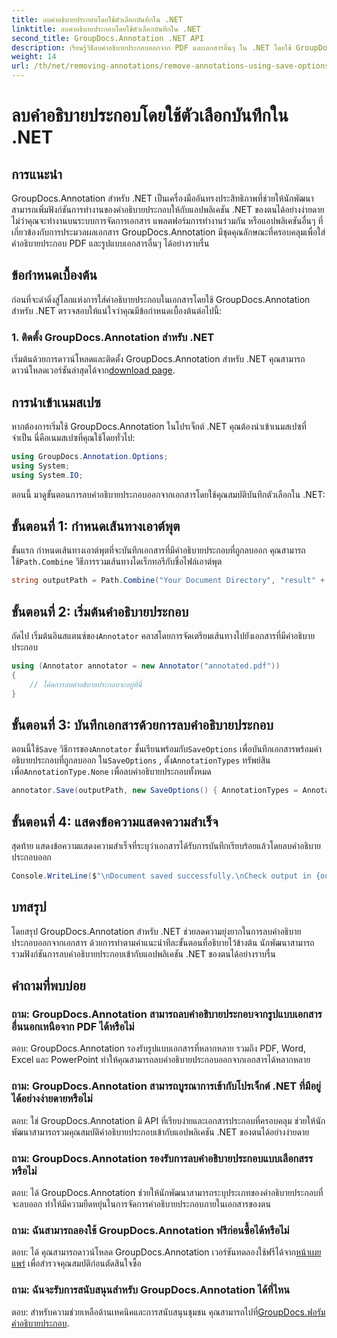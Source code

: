 ```yaml
---
title: ลบคำอธิบายประกอบโดยใช้ตัวเลือกบันทึกใน .NET
linktitle: ลบคำอธิบายประกอบโดยใช้ตัวเลือกบันทึกใน .NET
second_title: GroupDocs.Annotation .NET API
description: เรียนรู้วิธีลบคำอธิบายประกอบออกจาก PDF และเอกสารอื่นๆ ใน .NET โดยใช้ GroupDocs.Annotation คำแนะนำทีละขั้นตอนพร้อมตัวอย่างโค้ด
weight: 14
url: /th/net/removing-annotations/remove-annotations-using-save-options/
---
```


# ลบคำอธิบายประกอบโดยใช้ตัวเลือกบันทึกใน .NET

## การแนะนำ

GroupDocs.Annotation สำหรับ .NET เป็นเครื่องมืออันทรงประสิทธิภาพที่ช่วยให้นักพัฒนาสามารถเพิ่มฟังก์ชันการทำงานของคำอธิบายประกอบให้กับแอปพลิเคชัน .NET ของตนได้อย่างง่ายดาย ไม่ว่าคุณจะทำงานบนระบบการจัดการเอกสาร แพลตฟอร์มการทำงานร่วมกัน หรือแอปพลิเคชันอื่นๆ ที่เกี่ยวข้องกับการประมวลผลเอกสาร GroupDocs.Annotation มีชุดคุณลักษณะที่ครอบคลุมเพื่อใส่คำอธิบายประกอบ PDF และรูปแบบเอกสารอื่นๆ ได้อย่างราบรื่น

## ข้อกำหนดเบื้องต้น

ก่อนที่จะดำดิ่งสู่โลกแห่งการใส่คำอธิบายประกอบในเอกสารโดยใช้ GroupDocs.Annotation สำหรับ .NET ตรวจสอบให้แน่ใจว่าคุณมีข้อกำหนดเบื้องต้นต่อไปนี้:

### 1. ติดตั้ง GroupDocs.Annotation สำหรับ .NET

 เริ่มต้นด้วยการดาวน์โหลดและติดตั้ง GroupDocs.Annotation สำหรับ .NET คุณสามารถดาวน์โหลดเวอร์ชันล่าสุดได้จาก[download page](https://releases.groupdocs.com/annotation/net/).

## การนำเข้าเนมสเปซ

หากต้องการเริ่มใช้ GroupDocs.Annotation ในโปรเจ็กต์ .NET คุณต้องนำเข้าเนมสเปซที่จำเป็น นี่คือเนมสเปซที่คุณใช้โดยทั่วไป:

```csharp
using GroupDocs.Annotation.Options;
using System;
using System.IO;
```


ตอนนี้ มาดูขั้นตอนการลบคำอธิบายประกอบออกจากเอกสารโดยใช้คุณสมบัติบันทึกตัวเลือกใน .NET:

## ขั้นตอนที่ 1: กำหนดเส้นทางเอาต์พุต

ขั้นแรก กำหนดเส้นทางเอาต์พุตที่จะบันทึกเอกสารที่มีคำอธิบายประกอบที่ถูกลบออก คุณสามารถใช้`Path.Combine` วิธีการรวมเส้นทางไดเร็กทอรีกับชื่อไฟล์เอาต์พุต

```csharp
string outputPath = Path.Combine("Your Document Directory", "result" + Path.GetExtension("input.pdf"));
```

## ขั้นตอนที่ 2: เริ่มต้นคำอธิบายประกอบ

 ถัดไป เริ่มต้นอินสแตนซ์ของ`Annotator` คลาสโดยการจัดเตรียมเส้นทางไปยังเอกสารที่มีคำอธิบายประกอบ

```csharp
using (Annotator annotator = new Annotator("annotated.pdf"))
{
    // โค้ดการลบคำอธิบายประกอบจะอยู่ที่นี่
}
```

## ขั้นตอนที่ 3: บันทึกเอกสารด้วยการลบคำอธิบายประกอบ

 ตอนนี้ใช้`Save` วิธีการของ`Annotator` ชั้นเรียนพร้อมกับ`SaveOptions` เพื่อบันทึกเอกสารพร้อมคำอธิบายประกอบที่ถูกลบออก ใน`SaveOptions` , ตั้ง`AnnotationTypes` ทรัพย์สินเพื่อ`AnnotationType.None` เพื่อลบคำอธิบายประกอบทั้งหมด

```csharp
annotator.Save(outputPath, new SaveOptions() { AnnotationTypes = AnnotationType.None });
```

## ขั้นตอนที่ 4: แสดงข้อความแสดงความสำเร็จ

สุดท้าย แสดงข้อความแสดงความสำเร็จที่ระบุว่าเอกสารได้รับการบันทึกเรียบร้อยแล้วโดยลบคำอธิบายประกอบออก

```csharp
Console.WriteLine($"\nDocument saved successfully.\nCheck output in {outputPath}.");
```

## บทสรุป

โดยสรุป GroupDocs.Annotation สำหรับ .NET ช่วยลดความยุ่งยากในการลบคำอธิบายประกอบออกจากเอกสาร ด้วยการทำตามคำแนะนำทีละขั้นตอนที่อธิบายไว้ข้างต้น นักพัฒนาสามารถรวมฟังก์ชันการลบคำอธิบายประกอบเข้ากับแอปพลิเคชัน .NET ของตนได้อย่างราบรื่น

## คำถามที่พบบ่อย

### ถาม: GroupDocs.Annotation สามารถลบคำอธิบายประกอบจากรูปแบบเอกสารอื่นนอกเหนือจาก PDF ได้หรือไม่

ตอบ: GroupDocs.Annotation รองรับรูปแบบเอกสารที่หลากหลาย รวมถึง PDF, Word, Excel และ PowerPoint ทำให้คุณสามารถลบคำอธิบายประกอบออกจากเอกสารได้หลากหลาย

### ถาม: GroupDocs.Annotation สามารถบูรณาการเข้ากับโปรเจ็กต์ .NET ที่มีอยู่ได้อย่างง่ายดายหรือไม่

ตอบ: ใช่ GroupDocs.Annotation มี API ที่เรียบง่ายและเอกสารประกอบที่ครอบคลุม ช่วยให้นักพัฒนาสามารถรวมคุณสมบัติคำอธิบายประกอบเข้ากับแอปพลิเคชัน .NET ของตนได้อย่างง่ายดาย

### ถาม: GroupDocs.Annotation รองรับการลบคำอธิบายประกอบแบบเลือกสรรหรือไม่

ตอบ: ได้ GroupDocs.Annotation ช่วยให้นักพัฒนาสามารถระบุประเภทของคำอธิบายประกอบที่จะลบออก ทำให้มีความยืดหยุ่นในการจัดการคำอธิบายประกอบภายในเอกสารของตน

### ถาม: ฉันสามารถลองใช้ GroupDocs.Annotation ฟรีก่อนซื้อได้หรือไม่

 ตอบ: ได้ คุณสามารถดาวน์โหลด GroupDocs.Annotation เวอร์ชันทดลองใช้ฟรีได้จาก[หน้าเผยแพร่](https://releases.groupdocs.com/) เพื่อสำรวจคุณสมบัติก่อนตัดสินใจซื้อ

### ถาม: ฉันจะรับการสนับสนุนสำหรับ GroupDocs.Annotation ได้ที่ไหน

 ตอบ: สำหรับความช่วยเหลือด้านเทคนิคและการสนับสนุนชุมชน คุณสามารถไปที่[GroupDocs.ฟอรัมคำอธิบายประกอบ](https://forum.groupdocs.com/c/annotation/10).